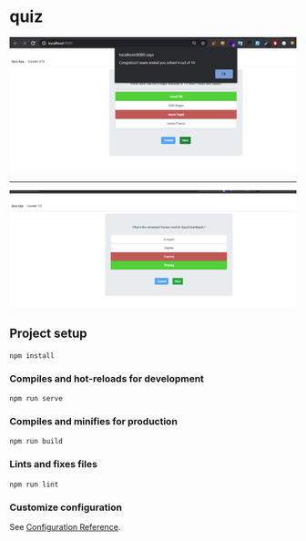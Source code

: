 # quiz

[logo]: 1.png
![alt text](1.png "sample")

-----

[logo]: 2.png
![alt text](2.png "sample page")

## Project setup
```
npm install
```

### Compiles and hot-reloads for development
```
npm run serve
```

### Compiles and minifies for production
```
npm run build
```

### Lints and fixes files
```
npm run lint
```

### Customize configuration
See [Configuration Reference](https://cli.vuejs.org/config/).
